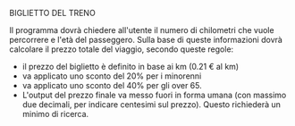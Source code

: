 BIGLIETTO DEL TRENO

Il programma dovrà chiedere all'utente il numero di chilometri che vuole percorrere e l'età del
passeggero.
Sulla base di queste informazioni dovrà calcolare il prezzo totale del viaggio, secondo queste
regole:

- il prezzo del biglietto è definito in base ai km (0.21 € al km)
- va applicato uno sconto del 20% per i minorenni
- va applicato uno sconto del 40% per gli over 65.
- L'output del prezzo finale va messo fuori in forma umana (con massimo due decimali, per indicare
  centesimi sul prezzo). Questo richiederà un minimo di ricerca.
